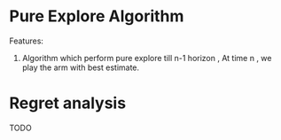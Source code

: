 
# Pure Explore Algorithm
Features:
1. Algorithm which perform pure explore till n-1 horizon , At time n , we play the arm with best estimate.






# Regret analysis
TODO